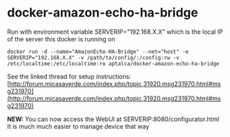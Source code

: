 # docker-amazon-echo-ha-bridge

Run with environment variable SERVERIP="192.168.X.X" which is the local IP of the server this docker is running on

```docker run -d --name="AmazonEcho-HA-Bridge" --net="host" -e SERVERIP="192.168.X.X" -v /path/to/config/:/config:rw -v /etc/localtime:/etc/localtime:ro aptalca/docker-amazon-echo-ha-bridge```

See the linked thread for setup instructions: [http://forum.micasaverde.com/index.php/topic,31920.msg231970.html#msg231970](http://forum.micasaverde.com/index.php/topic,31920.msg231970.html#msg231970)

**NEW:**
You can now access the WebUI at SERVERIP:8080/configurator.html
It is much much easier to manage device that way
